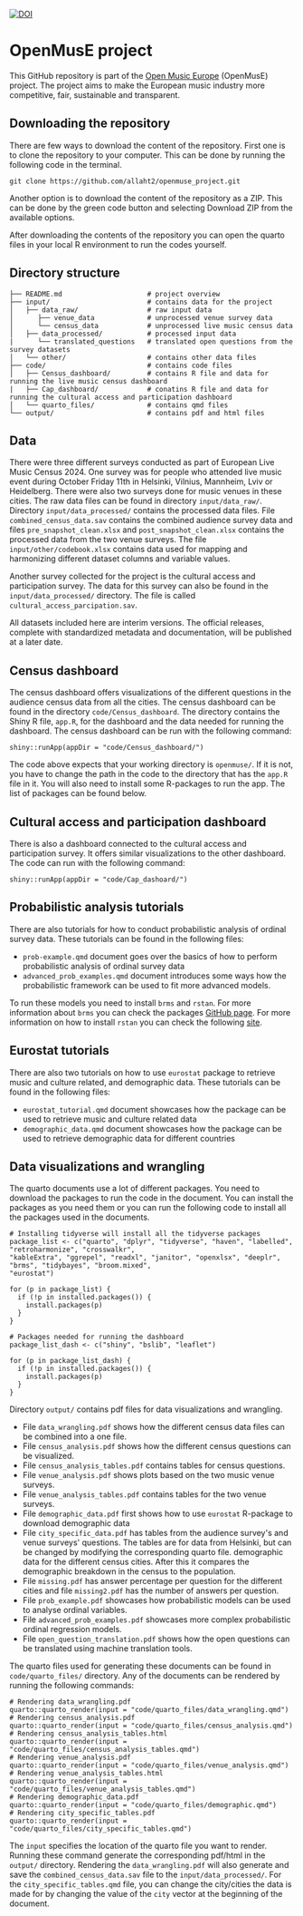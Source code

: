 [![DOI](https://zenodo.org/badge/1024804070.svg)](https://doi.org/10.5281/zenodo.16360364)
# OpenMusE project

This GitHub repository is part of the [Open Music Europe](https://www.openmuse.eu) (OpenMusE) project. 
The project aims to make the European music industry more competitive, fair, sustainable and transparent.

## Downloading the repository

There are few ways to download the content of the repository. First one is to clone the repository to 
your computer. This can be done by running the following code in the terminal.

```
git clone https://github.com/allaht2/openmuse_project.git
```

Another option is to download the content of the repository as a ZIP. This can be done by the green 
code button and selecting Download ZIP from the available options.

After downloading the contents of the repository you can open the quarto files in your local R 
environment to run the codes yourself.

## Directory structure

```
├── README.md                     # project overview
├── input/                        # contains data for the project
│   ├── data_raw/                 # raw input data
│      ├── venue_data             # unprocessed venue survey data
│      └── census_data            # unprocessed live music census data
│   ├── data_processed/           # processed input data
|      └── translated_questions   # translated open questions from the survey datasets
│   └── other/                    # contains other data files
├── code/                         # contains code files
│   ├── Census_dashboard/         # contains R file and data for running the live music census dashboard
|   ├── Cap_dashboard/            # conatins R file and data for running the cultural access and participation dashboard
│   └── quarto_files/             # contains qmd files
└── output/                       # contains pdf and html files 
```

## Data

There were three different surveys conducted as part of European Live Music Census 2024. One survey was
for people who attended live music event during October Friday 11th in Helsinki, Vilnius, Mannheim,
Lviv or Heidelberg. There were also two surveys done for music venues in these cities. The raw data files 
can be found in directory `input/data_raw/`. Directory `input/data_processed/` contains the processed 
data files. File `combined_census_data.sav` contains the combined audience survey data and files 
`pre_snapshot_clean.xlsx` and `post_snapshot_clean.xlsx` contains the processed data from the
two venue surveys. The file `input/other/codebook.xlsx` contains data used for mapping and harmonizing different dataset 
columns and variable values.

Another survey collected for the project is the cultural access and participation survey. The data for 
this survey can also be found in the `input/data_processed/` directory. The file is called `cultural_access_parcipation.sav`. 

All datasets included here are interim versions. The official releases, complete with standardized metadata and documentation, will be published at a later date.

## Census dashboard

The census dashboard offers visualizations of the different questions in the audience census data from all the cities.
The census dashboard can be found in the directory `code/Census_dashboard`. The directory contains the
Shiny R file, `app.R`, for the dashboard and the data needed for running the dashboard. The census
dashboard can be run with the following command: 

```
shiny::runApp(appDir = "code/Census_dashboard/")
```

The code above expects that your working directory is `openmuse/`. If it is not, you have to change 
the path in the code to the directory that has the `app.R` file in it. You will also need to install 
some R-packages to run the app. The list of packages can be found below.

## Cultural access and participation dashboard

There is also a dashboard connected to the cultural access and participation survey. It offers similar 
visualizations to the other dashboard. The code can run with the following command:

```
shiny::runApp(appDir = "code/Cap_dashoard/")
```

## Probabilistic analysis tutorials

There are also tutorials for how to conduct probabilistic analysis of ordinal survey data. These tutorials can 
be found in the following files:

- `prob-example.qmd` document goes over the basics of how to perform probabilistic analysis of ordinal survey data
- `advanced_prob_examples.qmd` document introduces some ways how the probabilistic framework can be used to fit 
more advanced models.

To run these models you need to install `brms` and `rstan`. For more information about `brms` you can 
check the packages [GitHub page](https://github.com/paul-buerkner/brms?tab=readme-ov-file). For more information 
on how to install `rstan` you can check the following [site](https://github.com/stan-dev/rstan/wiki/RStan-Getting-Started).

## Eurostat tutorials

There are also two tutorials on how to use `eurostat` package to retrieve music and culture related, and 
demographic data. These tutorials can be found in the following files:

- `eurostat_tutorial.qmd` document showcases how the package can be used to retrieve music and culture related data
- `demographic_data.qmd` document showcases how the package can be used to retrieve demographic data for different countries

## Data visualizations and wrangling

The quarto documents use a lot of different packages. You need to download the packages to run the code in 
the document. You can install the packages as you need them or you can run the following code to install 
all the packages used in the documents.

```
# Installing tidyverse will install all the tidyverse packages 
package_list <- c("quarto", "dplyr", "tidyverse", "haven", "labelled", "retroharmonize", "crosswalkr", 
"kableExtra", "ggrepel", "readxl", "janitor", "openxlsx", "deeplr", "brms", "tidybayes", "broom.mixed",
"eurostat")

for (p in package_list) {
  if (!p in installed.packages()) {
    install.packages(p)
  }
}

# Packages needed for running the dashboard
package_list_dash <- c("shiny", "bslib", "leaflet")

for (p in package_list_dash) {
  if (!p in installed.packages()) {
    install.packages(p)
  }
}
```


Directory `output/` contains pdf files for data visualizations and wrangling.

- File `data_wrangling.pdf` shows how the different census data files can be combined into a one file.
- File `census_analysis.pdf` shows how the different census questions can be visualized.
- File `census_analysis_tables.pdf` contains tables for census questions.
- File `venue_analysis.pdf` shows plots based on the two music venue surveys.
- File `venue_analysis_tables.pdf` contains tables for the two venue surveys.
- File `demographic_data.pdf` first shows how to use `eurostat` R-package to download demographic data
- File `city_specific_data.pdf` has tables from the audience survey's and venue surveys' questions.
The tables are for data from Helsinki, but can be changed by modifying the corresponding quarto file.
demographic data for the different census cities. After this it compares the demographic
breakdown in the census to the population. 
- File `missing.pdf` has answer percentage per question for the different cities and file `missing2.pdf` 
has the number of answers per question.
- File `prob_example.pdf` showcases how probabilistic models can be used to analyse ordinal variables.
- File `advanced_prob_examples.pdf` showcases more complex probabilistic ordinal regression models.
- File `open_question_translation.pdf` shows how the open questions can be translated using
machine translation tools. 

The quarto files used for generating these documents can be found in `code/quarto_files/` directory. 
Any of the documents can be rendered by running the following commands:

```
# Rendering data_wrangling.pdf
quarto::quarto_render(input = "code/quarto_files/data_wrangling.qmd")
# Rendering census_analysis.pdf
quarto::quarto_render(input = "code/quarto_files/census_analysis.qmd")
# Rendering census_analysis_tables.html
quarto::quarto_render(input = "code/quarto_files/census_analysis_tables.qmd")
# Rendering venue_analysis.pdf
quarto::quarto_render(input = "code/quarto_files/venue_analysis.qmd")
# Rendering venue_analysis_tables.html
quarto::quarto_render(input = "code/quarto_files/venue_analysis_tables.qmd")
# Rendering demographic_data.pdf
quarto::quarto_render(input = "code/quarto_files/demographic.qmd")
# Rendering city_specific_tables.pdf 
quarto::quarto_render(input = "code/quarto_files/city_specific_tables.qmd")

```
The `input` specifies the location of the quarto file you want to render. Running these command generate 
the corresponding pdf/html in the `output/` directory. Rendering the `data_wrangling.pdf` will also 
generate and save the `combined_census_data.sav` file to the `input/data_processed/`. For the
`city_specific_tables.qmd` file, you can change the city/cities the data is made for by changing the value of
the `city` vector at the beginning of the document.

